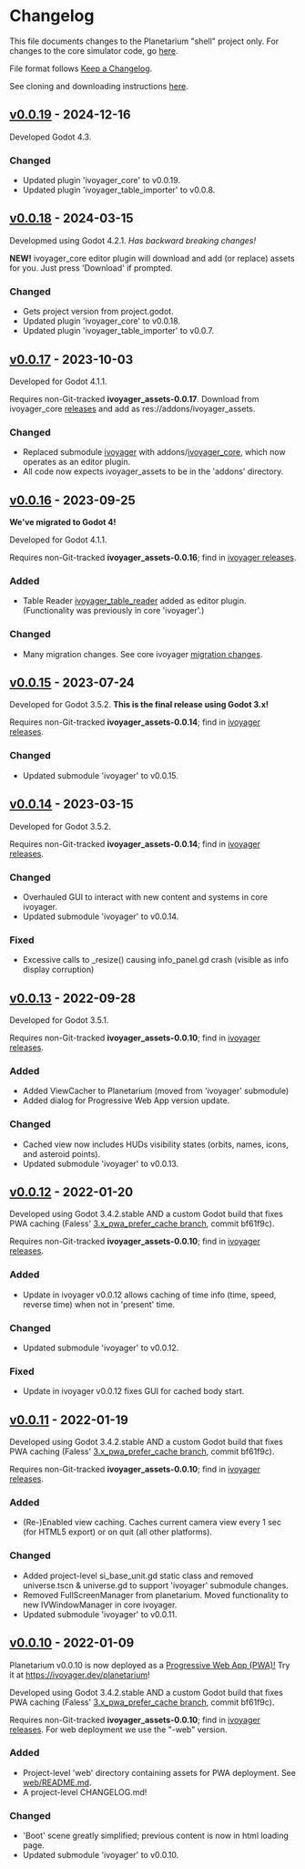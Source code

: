 # Changelog

This file documents changes to the Planetarium "shell" project only. For changes to the core simulator code, go [here](https://github.com/ivoyager/ivoyager_core/blob/master/CHANGELOG.md).

File format follows [Keep a Changelog](https://keepachangelog.com/en/1.0.0/).

See cloning and downloading instructions [here](https://www.ivoyager.dev/developers/).

## [v0.0.19] - 2024-12-16

Developed Godot 4.3.

### Changed
* Updated plugin 'ivoyager_core' to v0.0.19.
* Updated plugin 'ivoyager_table_importer' to v0.0.8.


## [v0.0.18] - 2024-03-15

Developmed using Godot 4.2.1. _Has backward breaking changes!_

**NEW!** ivoyager_core editor plugin will download and add (or replace) assets for you. Just press 'Download' if prompted.

### Changed
* Gets project version from project.godot.
* Updated plugin 'ivoyager_core' to v0.0.18.
* Updated plugin 'ivoyager_table_importer' to v0.0.7.

## [v0.0.17] - 2023-10-03

Developed for Godot 4.1.1.

Requires non-Git-tracked **ivoyager_assets-0.0.17**. Download from ivoyager_core [releases](https://github.com/ivoyager/ivoyager_core/releases) and add as res://addons/ivoyager_assets.

### Changed
* Replaced submodule [ivoyager](https://github.com/ivoyager/ivoyager) with addons/[ivoyager_core](https://github.com/ivoyager/ivoyager_core), which now operates as an editor plugin.
* All code now expects ivoyager_assets to be in the 'addons' directory.


## [v0.0.16] - 2023-09-25

**We've migrated to Godot 4!**

Developed for Godot 4.1.1.

Requires non-Git-tracked **ivoyager_assets-0.0.16**; find in [ivoyager releases](https://github.com/ivoyager/ivoyager/releases).

### Added
* Table Reader [ivoyager_table_reader](https://github.com/ivoyager/ivoyager_table_importer) added as editor plugin. (Functionality was previously in core 'ivoyager'.)

### Changed
* Many migration changes. See core ivoyager [migration changes](https://github.com/ivoyager/ivoyager/blob/master/CHANGELOG.md).

## [v0.0.15] - 2023-07-24

Developed for Godot 3.5.2. **This is the final release using Godot 3.x!**

Requires non-Git-tracked **ivoyager_assets-0.0.14**; find in [ivoyager releases](https://github.com/ivoyager/ivoyager/releases).

### Changed
* Updated submodule 'ivoyager' to v0.0.15.

## [v0.0.14] - 2023-03-15

Developed for Godot 3.5.2.

Requires non-Git-tracked **ivoyager_assets-0.0.14**; find in [ivoyager releases](https://github.com/ivoyager/ivoyager/releases).

### Changed
* Overhauled GUI to interact with new content and systems in core ivoyager.
* Updated submodule 'ivoyager' to v0.0.14.

### Fixed
* Excessive calls to _resize() causing info_panel.gd crash (visible as info display corruption)

## [v0.0.13] - 2022-09-28

Developed for Godot 3.5.1.

Requires non-Git-tracked **ivoyager_assets-0.0.10**; find in [ivoyager releases](https://github.com/ivoyager/ivoyager/releases).

### Added
* Added ViewCacher to Planetarium (moved from 'ivoyager' submodule)
* Added dialog for Progressive Web App version update.

### Changed
* Cached view now includes HUDs visibility states (orbits, names, icons, and asteroid points).
* Updated submodule 'ivoyager' to v0.0.13.

## [v0.0.12] - 2022-01-20

Developed using Godot 3.4.2.stable AND a custom Godot build that fixes PWA caching (Faless' [3.x_pwa_prefer_cache branch](https://github.com/godotengine/godot/compare/3.x...Faless:js/3.x_pwa_prefer_cache), commit bf61f9c).

Requires non-Git-tracked **ivoyager_assets-0.0.10**; find in [ivoyager releases](https://github.com/ivoyager/ivoyager/releases).

### Added
* Update in ivoyager v0.0.12 allows caching of time info (time, speed, reverse time) when not in 'present' time.

### Changed
* Updated submodule 'ivoyager' to v0.0.12.

### Fixed
* Update in ivoyager v0.0.12 fixes GUI for cached body start. 

## [v0.0.11] - 2022-01-19

Developed using Godot 3.4.2.stable AND a custom Godot build that fixes PWA caching (Faless' [3.x_pwa_prefer_cache branch](https://github.com/godotengine/godot/compare/3.x...Faless:js/3.x_pwa_prefer_cache), commit bf61f9c).

Requires non-Git-tracked **ivoyager_assets-0.0.10**; find in [ivoyager releases](https://github.com/ivoyager/ivoyager/releases).

### Added
* (Re-)Enabled view caching. Caches current camera view every 1 sec (for HTML5 export) or on quit (all other platforms).

### Changed
* Added project-level si_base_unit.gd static class and removed universe.tscn & universe.gd to support 'ivoyager' submodule changes.
* Removed FullScreenManager from planetarium. Moved functionality to new IVWindowManager in core ivoyager.
* Updated submodule 'ivoyager' to v0.0.11.

## [v0.0.10] - 2022-01-09

Planetarium v0.0.10 is now deployed as a [Progressive Web App (PWA)!](https://godotengine.org/article/godot-web-progress-report-8) Try it at https://ivoyager.dev/planetarium!

Developed using Godot 3.4.2.stable AND a custom Godot build that fixes PWA caching (Faless' [3.x_pwa_prefer_cache branch](https://github.com/godotengine/godot/compare/3.x...Faless:js/3.x_pwa_prefer_cache), commit bf61f9c).

Requires non-Git-tracked **ivoyager_assets-0.0.10**; find in [ivoyager releases](https://github.com/ivoyager/ivoyager/releases). For web deployment we use the "-web" version.

### Added
* Project-level 'web' directory containing assets for PWA deployment. See [web/README.md](https://github.com/ivoyager/planetarium/tree/master/web).
* A project-level CHANGELOG.md!

### Changed
* 'Boot' scene greatly simplified; previous content is now in html loading page.
* Updated submodule 'ivoyager' to v0.0.10.


[v0.0.19]: https://github.com/ivoyager/planetarium/compare/v0.0.18...v0.0.19
[v0.0.18]: https://github.com/ivoyager/planetarium/compare/v0.0.17...v0.0.18
[v0.0.17]: https://github.com/ivoyager/planetarium/compare/v0.0.16...v0.0.17
[v0.0.16]: https://github.com/ivoyager/planetarium/compare/v0.0.15...v0.0.16
[v0.0.15]: https://github.com/ivoyager/planetarium/compare/v0.0.14...v0.0.15
[v0.0.14]: https://github.com/ivoyager/planetarium/compare/v0.0.13...v0.0.14
[v0.0.13]: https://github.com/ivoyager/planetarium/compare/v0.0.12...v0.0.13
[v0.0.12]: https://github.com/ivoyager/planetarium/compare/v0.0.11...v0.0.12
[v0.0.11]: https://github.com/ivoyager/planetarium/compare/v0.0.10...v0.0.11
[v0.0.10]: https://github.com/ivoyager/planetarium/compare/v0.0.9-alpha...v0.0.10
